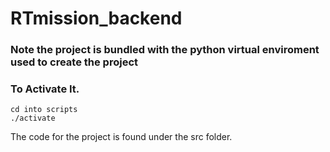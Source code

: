 # RTmission_backend

### Note the project is bundled with the python virtual enviroment used to create the project 
### To Activate It.
```
cd into scripts 
./activate
```
The code for the project is found under the src folder.
